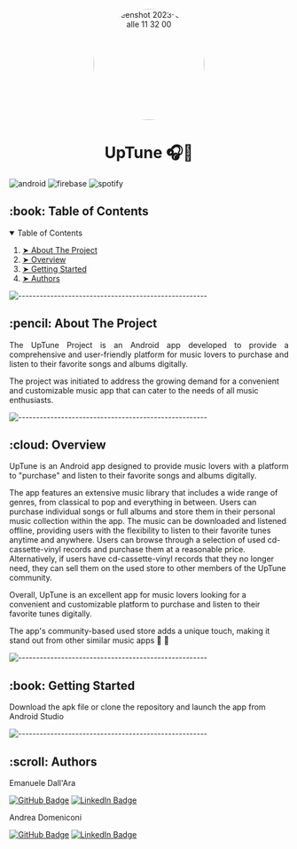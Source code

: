 <p align="center"> 
  <img alt="Screenshot 2023-03-06 alle 11 32 00" src="https://user-images.githubusercontent.com/71103219/223233277-f7571190-1afc-40f8-a889-fd1e1b5c3265.png" height="auto" width="200" style="border-radius:100%" >
</p>
<h1 align="center"> UpTune 🎧🎵 </h1>

![android](https://img.shields.io/badge/Android-3DDC84?style=for-the-badge&logo=android&logoColor=white)
![firebase](https://img.shields.io/badge/firebase-ffca28?style=for-the-badge&logo=firebase&logoColor=black)
![spotify](https://img.shields.io/badge/Spotify-1ED760?&style=for-the-badge&logo=spotify&logoColor=white)
<!-- TABLE OF CONTENTS -->
<h2 id="table-of-contents"> :book: Table of Contents</h2>

<details open="open">
  <summary>Table of Contents</summary>
  <ol>
    <li><a href="#about-the-project"> ➤ About The Project</a></li>
    <li><a href="#overview"> ➤ Overview</a></li>
    <li><a href="#getting-started"> ➤ Getting Started</a></li>
    <li><a href="#authors"> ➤ Authors</a></li>
  </ol>
</details>

![-----------------------------------------------------](https://raw.githubusercontent.com/andreasbm/readme/master/assets/lines/rainbow.png)

<!-- ABOUT THE PROJECT -->
<h2 id="about-the-project"> :pencil: About The Project</h2>

<p align="justify"> 
The UpTune Project is an Android app developed to provide a comprehensive and user-friendly platform for music lovers to purchase and listen to their favorite songs and albums digitally. 

The project was initiated to address the growing demand for a convenient and customizable music app that can cater to the needs of all music enthusiasts.</p>

![-----------------------------------------------------](https://raw.githubusercontent.com/andreasbm/readme/master/assets/lines/rainbow.png)

<!-- OVERVIEW -->
<h2 id="overview"> :cloud: Overview</h2>

<p align="justify"> 
UpTune is an Android app designed to provide music lovers with a platform to "purchase" and listen to their favorite songs and albums digitally. 

The app features an extensive music library that includes a wide range of genres, from classical to pop and everything in between.
Users can purchase individual songs or full albums and store them in their personal music collection within the app.
The music can be downloaded and listened offline, providing users with the flexibility to listen to their favorite tunes anytime and anywhere.
Users can browse through a selection of used cd-cassette-vinyl records and purchase them at a reasonable price. Alternatively, if users have cd-cassette-vinyl records that they no longer need, they can sell them on the used store to other members of the UpTune community.

Overall, UpTune is an excellent app for music lovers looking for a convenient and customizable platform to purchase and listen to their favorite tunes digitally.

The app's community-based used store adds a unique touch, making it stand out from other similar music apps 📀 📼
</p>

![-----------------------------------------------------](https://raw.githubusercontent.com/andreasbm/readme/master/assets/lines/rainbow.png)

<!-- GETTING STARTED -->
<h2 id="getting-started"> :book: Getting Started</h2>

<p>Download the apk file or clone the repository and launch the app from Android Studio</p>

![-----------------------------------------------------](https://raw.githubusercontent.com/andreasbm/readme/master/assets/lines/rainbow.png)


<!-- Authors -->
<h2 id="authors"> :scroll: Authors</h2>

Emanuele Dall'Ara

[![GitHub Badge](https://img.shields.io/badge/GitHub-100000?style=for-the-badge&logo=github&logoColor=white)](https://github.com/LeleDallas)
[![LinkedIn Badge](https://img.shields.io/badge/LinkedIn-0077B5?style=for-the-badge&logo=linkedin&logoColor=white)](https://www.linkedin.com/in/emanuele-dall-ara-40b3311a7/)

Andrea Domeniconi

[![GitHub Badge](https://img.shields.io/badge/GitHub-100000?style=for-the-badge&logo=github&logoColor=white)](https://github.com/domen5)
[![LinkedIn Badge](https://img.shields.io/badge/LinkedIn-0077B5?style=for-the-badge&logo=linkedin&logoColor=white)](https://www.linkedin.com/in/andrea-domeniconi-2b7346310/)